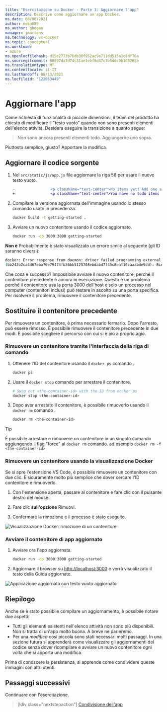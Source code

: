 ```yaml
---
title: "Esercitazione su Docker - Parte 3: Aggiornare l'app"
description: Descrive come aggiornare un'app Docker.
ms.date: 08/06/2021
author: nebuk89
ms.author: ghogen
manager: jmartens
ms.technology: vs-docker
ms.topic: conceptual
ms.workload:
- azure
ms.openlocfilehash: d15e2773b76db30f952ac9e711dd515a1c8df76a
ms.sourcegitcommit: 68897da7d74c31ae1ebf5d47c7b5ddc9b108265b
ms.translationtype: MT
ms.contentlocale: it-IT
ms.lasthandoff: 08/13/2021
ms.locfileid: "122053449"
---
```

# <a name="update-the-app"></a>Aggiornare l'app

Come richiesta di funzionalità di piccole dimensioni, il team del prodotto ha chiesto di modificare il "testo vuoto" quando non sono presenti elementi dell'elenco attività. Desidera eseguire la transizione a quanto segue:

> Non sono ancora presenti elementi todo. Aggiungerne uno sopra.

Piuttosto semplice, giusto? Apportare la modifica.

## <a name="update-the-source-code"></a>Aggiornare il codice sorgente

1. Nel `src/static/js/app.js` file aggiornare la riga 56 per usare il nuovo testo vuoto.

    ```diff
    -                <p className="text-center">No items yet! Add one above!</p>
    +                <p className="text-center">You have no todo items yet! Add one above!</p>
    ```

1. Compilare la versione aggiornata dell'immagine usando lo stesso comando usato in precedenza.

    ```bash
    docker build -t getting-started .
    ```

1. Avviare un nuovo contenitore usando il codice aggiornato.

    ```bash
    docker run -dp 3000:3000 getting-started
    ```

**Non è** Probabilmente è stato visualizzato un errore simile al seguente (gli ID saranno diversi):

```bash
docker: Error response from daemon: driver failed programming external connectivity on endpoint laughing_burnell 
(bb242b2ca4d67eba76e79474fb36bb5125708ebdabd7f45c8eaf16caaabde9dd): Bind for 0.0.0.0:3000 failed: port is already allocated.
```

Che cosa è successo? Impossibile avviare il nuovo contenitore, perché il contenitore precedente è ancora in esecuzione. Questo è un problema perché il contenitore usa la porta 3000 dell'host e solo un processo nel computer (contenitori inclusi) può restare in ascolto su una porta specifica. Per risolvere il problema, rimuovere il contenitore precedente.

## <a name="replace-the-old-container"></a>Sostituire il contenitore precedente

Per rimuovere un contenitore, è prima necessario fermarlo. Dopo l'arresto, può essere rimosso. È possibile rimuovere il contenitore precedente in due modi. È possibile scegliere il percorso con cui si è più a proprio agio.

### <a name="remove-a-container-using-the-cli"></a>Rimuovere un contenitore tramite l'interfaccia della riga di comando

1. Ottenere l'ID del contenitore usando il `docker ps` comando .

    ```bash
    docker ps
    ```

1. Usare il `docker stop` comando per arrestare il contenitore.

    ```bash
    # Swap out <the-container-id> with the ID from docker ps
    docker stop <the-container-id>
    ```

1. Dopo aver arrestato il contenitore, è possibile rimuoverlo usando il `docker rm` comando .

    ```bash
    docker rm <the-container-id>
    ```

> [!TIP]
> È possibile arrestare e rimuovere un contenitore in un singolo comando aggiungendo il flag "force" al `docker rm` comando. ad esempio `docker rm -f <the-container-id>`

### <a name="remove-a-container-using-the-docker-view"></a>Rimuovere un contenitore usando la visualizzazione Docker

Se si apre l'estensione VS Code, è possibile rimuovere un contenitore con due clic. È sicuramente molto più semplice che dover cercare l'ID contenitore e rimuoverlo.

1. Con l'estensione aperta, passare al contenitore e fare clic con il pulsante destro del mouse.

1. Fare clic **sull'opzione** Rimuovi.

1. Confermare la rimozione e il processo è stato eseguito.

![Visualizzazione Docker: rimozione di un contenitore](media/vs-removing-container.png)

### <a name="start-the-updated-app-container"></a>Avviare il contenitore di app aggiornato

1. Avviare ora l'app aggiornata.

    ```bash
    docker run -dp 3000:3000 getting-started
    ```

1. Aggiornare il browser su [http://localhost:3000](http://localhost:3000) e verrà visualizzato il testo della Guida aggiornato.

![Applicazione aggiornata con testo vuoto aggiornato](media/todo-list-updated-empty-text.png)

## <a name="recap"></a>Riepilogo

Anche se è stato possibile compilare un aggiornamento, è possibile notare due aspetti:

- Tutti gli elementi esistenti nell'elenco attività non sono più disponibili. Non si tratta di un'app molto buona. A breve ne parleremo.
- Per una *modifica* così piccola sono stati necessari molti passaggi. In una sezione futura si apprenderà come visualizzare gli aggiornamenti del codice senza dover ricompilare e avviare un nuovo contenitore ogni volta che si apporta una modifica.

Prima di conoscere la persistenza, si apprende come condividere queste immagini con altri utenti.

## <a name="next-steps"></a>Passaggi successivi

Continuare con l'esercitazione.

> [!div class="nextstepaction"]
> [Condivisione dell'app](share-your-app.md)
